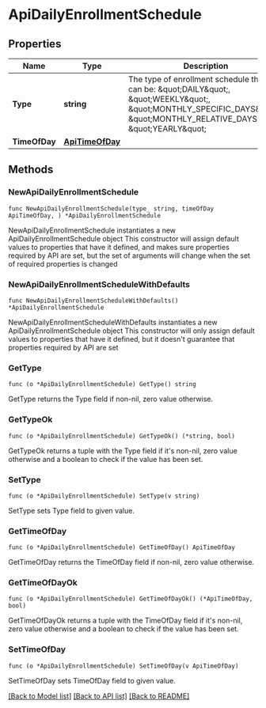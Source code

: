 # ApiDailyEnrollmentSchedule

## Properties

Name | Type | Description | Notes
------------ | ------------- | ------------- | -------------
**Type** | **string** | The type of enrollment schedule this is, can be: \&quot;DAILY\&quot;, \&quot;WEEKLY\&quot;, \&quot;MONTHLY_SPECIFIC_DAYS\&quot;, \&quot;MONTHLY_RELATIVE_DAYS\&quot;, \&quot;YEARLY\&quot; | [default to "DAILY"]
**TimeOfDay** | [**ApiTimeOfDay**](ApiTimeOfDay.md) |  | 

## Methods

### NewApiDailyEnrollmentSchedule

`func NewApiDailyEnrollmentSchedule(type_ string, timeOfDay ApiTimeOfDay, ) *ApiDailyEnrollmentSchedule`

NewApiDailyEnrollmentSchedule instantiates a new ApiDailyEnrollmentSchedule object
This constructor will assign default values to properties that have it defined,
and makes sure properties required by API are set, but the set of arguments
will change when the set of required properties is changed

### NewApiDailyEnrollmentScheduleWithDefaults

`func NewApiDailyEnrollmentScheduleWithDefaults() *ApiDailyEnrollmentSchedule`

NewApiDailyEnrollmentScheduleWithDefaults instantiates a new ApiDailyEnrollmentSchedule object
This constructor will only assign default values to properties that have it defined,
but it doesn't guarantee that properties required by API are set

### GetType

`func (o *ApiDailyEnrollmentSchedule) GetType() string`

GetType returns the Type field if non-nil, zero value otherwise.

### GetTypeOk

`func (o *ApiDailyEnrollmentSchedule) GetTypeOk() (*string, bool)`

GetTypeOk returns a tuple with the Type field if it's non-nil, zero value otherwise
and a boolean to check if the value has been set.

### SetType

`func (o *ApiDailyEnrollmentSchedule) SetType(v string)`

SetType sets Type field to given value.


### GetTimeOfDay

`func (o *ApiDailyEnrollmentSchedule) GetTimeOfDay() ApiTimeOfDay`

GetTimeOfDay returns the TimeOfDay field if non-nil, zero value otherwise.

### GetTimeOfDayOk

`func (o *ApiDailyEnrollmentSchedule) GetTimeOfDayOk() (*ApiTimeOfDay, bool)`

GetTimeOfDayOk returns a tuple with the TimeOfDay field if it's non-nil, zero value otherwise
and a boolean to check if the value has been set.

### SetTimeOfDay

`func (o *ApiDailyEnrollmentSchedule) SetTimeOfDay(v ApiTimeOfDay)`

SetTimeOfDay sets TimeOfDay field to given value.



[[Back to Model list]](../README.md#documentation-for-models) [[Back to API list]](../README.md#documentation-for-api-endpoints) [[Back to README]](../README.md)


